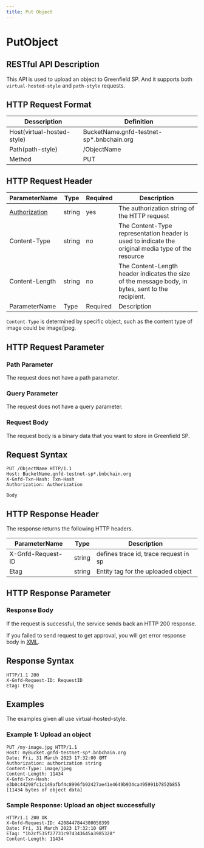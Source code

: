 ```yaml
---
title: Put Object
---
```


# PutObject

## RESTful API Description

This API is used to upload an object to Greenfield SP. And it supports both `virtual-hosted-style` and `path-style` requests.

## HTTP Request Format

| Desscription               | Definition                                |
| -------------------------- | ----------------------------------------- |
| Host(virtual-hosted-style) | BucketName.gnfd-testnet-sp*.bnbchain.org |
| Path(path-style)           | /ObjectName                               |
| Method                     | PUT                                       |

## HTTP Request Header

| ParameterName                                                            | Type   | Required | Description                                                                                        |
| ------------------------------------------------------------------------ | ------ | -------- | -------------------------------------------------------------------------------------------------- |
| [Authorization](../storage-provider-rest/README.md#authorization-header) | string | yes      | The authorization string of the HTTP request                                                       |
| Content-Type                                                             | string | no       | The Content-Type representation header is used to indicate the original media type of the resource |
| Content-Length                                                           | string | no       | The Content-Length header indicates the size of the message body, in bytes, sent to the recipient. |
| ParameterName                                                            | Type   | Required | Description                                                                                        |

`Content-Type` is determined by specific object, such as the content type of image could be image/jpeg.

## HTTP Request Parameter

### Path Parameter

The request does not have a path parameter.

### Query Parameter

The request does not have a query parameter.

### Request Body

The request body is a binary data that you want to store in Greenfield SP.

## Request Syntax

```HTTP
PUT /ObjectName HTTP/1.1
Host: BucketName.gnfd-testnet-sp*.bnbchain.org
X-Gnfd-Txn-Hash: Txn-Hash
Authorization: Authorization

Body
```

## HTTP Response Header

The response returns the following HTTP headers.

| ParameterName     | Type   | Description                           |
| ----------------- | ------ | ------------------------------------- |
| X-Gnfd-Request-ID | string | defines trace id, trace request in sp |
| Etag              | string | Entity tag for the uploaded object    |

## HTTP Response Parameter

### Response Body

If the request is successful, the service sends back an HTTP 200 response.

If you failed to send request to get approval, you will get error response body in [XML](./sp_response.md#sp-error-response).

## Response Syntax

```HTTP
HTTP/1.1 200
X-Gnfd-Request-ID: RequestID
Etag: Etag
```

## Examples

The examples given all use virtual-hosted-style.

### Example 1: Upload an object

```HTTP
PUT /my-image.jpg HTTP/1.1
Host: myBucket.gnfd-testnet-sp*.bnbchain.org
Date: Fri, 31 March 2023 17:32:00 GMT
Authorization: authorization string
Content-Type: image/jpeg
Content-Length: 11434
X-Gnfd-Txn-Hash: e3b0c44298fc1c149afbf4c8996fb92427ae41e4649b934ca495991b7852b855
[11434 bytes of object data]
```

### Sample Response: Upload an object successfully

```HTTP
HTTP/1.1 200 OK
X-Gnfd-Request-ID: 4208447844380058399
Date: Fri, 31 March 2023 17:32:10 GMT
ETag: "1b2cf535f27731c974343645a3985328"
Content-Length: 11434
```
